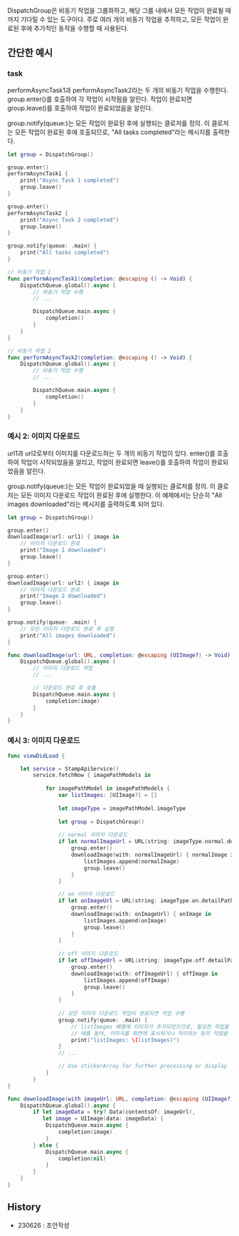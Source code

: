 
DispatchGroup은 비동기 작업을 그룹화하고, 해당 그룹 내에서 모든 작업이 완료될 때까지 기다릴 수 있는 도구이다. 주로 여러 개의 비동기 작업을 추적하고, 모든 작업이 완료된 후에 추가적인 동작을 수행할 때 사용된다.

## 간단한 예시


### task
performAsyncTask1과 performAsyncTask2라는 두 개의 비동기 작업을 수행한다. group.enter()를 호출하여 각 작업이 시작됨을 알린다. 작업이 완료되면 group.leave()를 호출하여 작업이 완료되었음을 알린다.

group.notify(queue:)는 모든 작업이 완료된 후에 실행되는 클로저를 정의. 이 클로저는 모든 작업이 완료된 후에 호출되므로, "All tasks completed"라는 메시지를 출력한다.


```swift
let group = DispatchGroup()

group.enter()
performAsyncTask1 {
    print("Async Task 1 completed")
    group.leave()
}

group.enter()
performAsyncTask2 {
    print("Async Task 2 completed")
    group.leave()
}

group.notify(queue: .main) {
    print("All tasks completed")
}

// 비동기 작업 1
func performAsyncTask1(completion: @escaping () -> Void) {
    DispatchQueue.global().async {
        // 비동기 작업 수행
        // ...

        DispatchQueue.main.async {
            completion()
        }
    }
}

// 비동기 작업 2
func performAsyncTask2(completion: @escaping () -> Void) {
    DispatchQueue.global().async {
        // 비동기 작업 수행
        // ...

        DispatchQueue.main.async {
            completion()
        }
    }
}

```

### 예시 2: 이미지 다운로드

url1과 url2로부터 이미지를 다운로드하는 두 개의 비동기 작업이 있다. enter()를 호출하여 작업이 시작되었음을 알리고, 작업이 완료되면 leave()를 호출하여 작업이 완료되었음을 알린다.

group.notify(queue:)는 모든 작업이 완료되었을 때 실행되는 클로저를 정의. 이 클로저는 모든 이미지 다운로드 작업이 완료된 후에 실행한다. 이 예제에서는 단순히 "All images downloaded"라는 메시지를 출력하도록 되어 있다.



```swift
let group = DispatchGroup()

group.enter()
downloadImage(url: url1) { image in
    // 이미지 다운로드 완료
    print("Image 1 downloaded")
    group.leave()
}

group.enter()
downloadImage(url: url2) { image in
    // 이미지 다운로드 완료
    print("Image 2 downloaded")
    group.leave()
}

group.notify(queue: .main) {
    // 모든 이미지 다운로드 완료 후 실행
    print("All images downloaded")
}

func downloadImage(url: URL, completion: @escaping (UIImage?) -> Void) {
    DispatchQueue.global().async {
        // 이미지 다운로드 작업
        // ...

        // 다운로드 완료 후 호출
        DispatchQueue.main.async {
            completion(image)
        }
    }
}

```



### 예시 3: 이미지 다운로드

```swift
func viewDidLoad {

    let service = StampApiService()
        service.fetchNow { imagePathModels in
        
            for imagePathModel in imagePathModels {
                var listImages: [UIImage?] = []
                
                let imageType = imagePathModel.imageType
                
                let group = DispatchGroup()
                
                // normal 이미지 다운로드
                if let normalImageUrl = URL(string: imageType.normal.detailPath) {
                    group.enter()
                    downloadImage(with: normalImageUrl) { normalImage in
                        listImages.append(normalImage)
                        group.leave()
                    }
                }

                // on 이미지 다운로드
                if let onImageUrl = URL(string: imageType.on.detailPath) {
                    group.enter()
                    downloadImage(with: onImageUrl) { onImage in
                        listImages.append(onImage)
                        group.leave()
                    }
                }
                
                // off 이미지 다운로드
                if let offImageUrl = URL(string: imageType.off.detailPath) {
                    group.enter()
                    downloadImage(with: offImageUrl) { offImage in
                        listImages.append(offImage)
                        group.leave()
                    }
                }
                
                // 모든 이미지 다운로드 작업이 완료되면 작업 수행
                group.notify(queue: .main) {
                    // listImages 배열에 이미지가 추가되었으므로, 필요한 작업을 수행할 수 있다.
                    // 예를 들어, 이미지를 화면에 표시하거나 처리하는 등의 작업을 수행할 수 있다.
                    print("listImages: \(listImages)")
                }
                // ...

                // Use stickerArray for further processing or display
            }
        }
}

func downloadImage(with imageUrl: URL, completion: @escaping (UIImage?) -> Void) {
    DispatchQueue.global().async {
        if let imageData = try? Data(contentsOf: imageUrl),
           let image = UIImage(data: imageData) {
            DispatchQueue.main.async {
                completion(image)
            }
        } else {
            DispatchQueue.main.async {
                completion(nil)
            }
        }
    }
}

```


## History
- 230626 : 초안작성
